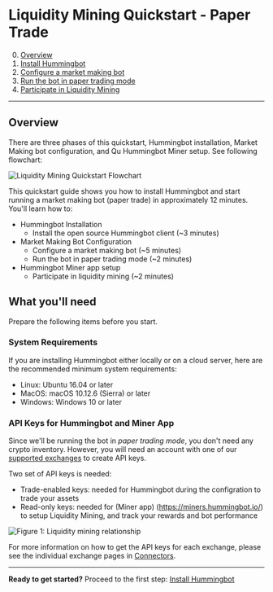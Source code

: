 # Liquidity Mining Quickstart - Paper Trade

0. [Overview](index.md)
1. [Install Hummingbot](install.md)
2. [Configure a market making bot](configure.md)
3. [Run the bot in paper trading mode](run-bot.md)
4. [Participate in Liquidity Mining](participate.md)

---

## Overview

There are three phases of this quickstart, Hummingbot installation, Market Making bot configuration, and Qu Hummingbot Miner setup. See following flowchart:

![Liquidity Mining Quickstart Flowchart](/assets/img/LiquidityMiningQuickstartFlowchart.png)

This quickstart guide shows you how to install Hummingbot and start running a market making bot (paper trade) in approximately 12 minutes. You'll learn how to:

* Hummingbot Installation
    * Install the open source Hummingbot client (~3 minutes)
* Market Making Bot Configuration
    * Configure a market making bot (~5 minutes)
    * Run the bot in paper trading mode (~2 minutes)
* Hummingbot Miner app setup
    * Participate in liquidity mining (~2 minutes)


<!-- ### Inventory

Hummingbot is trading software that uses your own crypto assets. You will need inventory available on each exchange where you want to run a bot.

Remember that you need inventory of both the **base asset** (the asset that you are buying and selling) and the **quote asset** (the asset that you exchange for it). For example, if you are making a market in a `BTC/USDT` trading pair, you'll need some `BTC` and `USDT`. -->


## What you'll need

Prepare the following items before you start.

### System Requirements

If you are installing Hummingbot either locally or on a cloud server, here are the recommended minimum system requirements:

* Linux: Ubuntu 16.04 or later
* MacOS: macOS 10.12.6 (Sierra) or later
* Windows: Windows 10 or later

### API Keys for Hummingbot and Miner App

Since we'll be running the bot in *paper trading mode*, you don't need any crypto inventory. However, you will need an account with one of our [supported exchanges](/connectors) to create API keys.

Two set of API keys is needed: 

* Trade-enabled keys: needed for Hummingbot during the configration to trade your assets
* Read-only keys: needed for (Miner app) (https://miners.hummingbot.io/) to setup Liquidity Mining, and track your rewards and bot performance

![Figure 1: Liquidity mining relationship](/assets/img/liquidityminingrelationship.jpg)

For more information on how to get the API keys for each exchange, please see the individual exchange pages in [Connectors](/connectors).

---

**Ready to get started?** Proceed to the first step: [Install Hummingbot](install.md)
